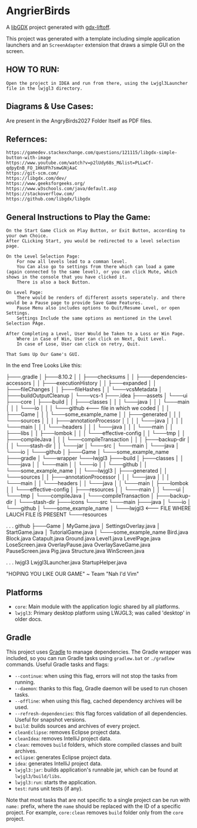 # AngrierBirds

A [libGDX](https://libgdx.com/) project generated with [gdx-liftoff](https://github.com/libgdx/gdx-liftoff).

This project was generated with a template including simple application launchers and an `ScreenAdapter` extension that draws a simple GUI on the screen.


## HOW TO RUN: 
    Open the project in IDEA and run from there, using the Lwjgl3Launcher file in the lwjgl3 directory.

## Diagrams & Use Cases:
Are present in the AngryBirds2027 Folder Itself as PDF files.


## Refernces:
    https://gamedev.stackexchange.com/questions/121115/libgdx-simple-button-with-image
    https://www.youtube.com/watch?v=p2lUdy68s_M&list=PLLwCf-qdpyEnB_FO_1HkUFh7smwGNjAaC
    https://git-scm.com/
    https://libgdx.com/dev/
    https://www.geeksforgeeks.org/
    https://www.w3schools.com/java/default.asp
    https://stackoverflow.com/
    https://github.com/libgdx/libgdx 


## General Instructions to Play the Game:
    On the Start Game Click on Play Button, or Exit Button, according to your own Choice.
    After CLicking Start, you would be redirected to a level selection page.

    On the Level Selection Page: 
        For now all levels lead to a comman level.
        You Can also go to settings from there which can load a game (again connected to the same level), or you can click Mute, which shows in the console that you have clicked it.
        There is also a back Button.
    
    On Level Page:
        There would be renders of different assets seperately. and there would be a Pause page to provide Save Game Features.
        Pause Menu also includes options to Quit/Resume Level, or open Settings.
        Settings Include the same options as mentioned in the Level Selection PAge.

    After Completing a Level, User Would be Taken to a Loss or Win Page. 
        Where in Case of Win, User can click on Next, Quit Level.   
        In case of Lose, User can click on retry, Quit.
    
    That Sums Up Our Game's GUI. 

In the end Tree Looks Like this:


├───.gradle
│   ├───8.10.2
│   │   ├───checksums
│   │   ├───dependencies-accessors
│   │   ├───executionHistory
│   │   ├───expanded
│   │   ├───fileChanges
│   │   ├───fileHashes
│   │   └───vcsMetadata
│   ├───buildOutputCleanup
│   └───vcs-1
├───.idea
├───assets
│   └───ui
├───core
│   ├───build
│   │   ├───classes
│   │   │   └───java
│   │   │       └───main
│   │   │           └───io
│   │   │               └───github              <--- file in which we coded
│   │   │                   ├───Game
│   │   │                   └───some_example_name
│   │   ├───generated
│   │   │   └───sources
│   │   │       ├───annotationProcessor
│   │   │       │   └───java
│   │   │       │       └───main
│   │   │       └───headers
│   │   │           └───java
│   │   │               └───main
│   │   ├───libs
│   │   ├───lombok
│   │   │   └───effective-config
│   │   └───tmp
│   │       ├───compileJava
│   │       │   └───compileTransaction
│   │       │       ├───backup-dir
│   │       │       └───stash-dir
│   │       └───jar
│   └───src
│       └───main
│           └───java
│               └───io
│                   └───github
│                       ├───Game
│                       └───some_example_name
├───gradle
│   └───wrapper
└───lwjgl3
    ├───build
    │   ├───classes
    │   │   └───java
    │   │       └───main
    │   │           └───io
    │   │               └───github
    │   │                   └───some_example_name
    │   │                       └───lwjgl3
    │   ├───generated
    │   │   └───sources
    │   │       ├───annotationProcessor
    │   │       │   └───java
    │   │       │       └───main
    │   │       └───headers
    │   │           └───java
    │   │               └───main
    │   ├───lombok
    │   │   └───effective-config
    │   ├───resources
    │   │   └───main
    │   │       └───ui
    │   └───tmp
    │       └───compileJava
    │           └───compileTransaction
    │               ├───backup-dir
    │               └───stash-dir
    ├───icons
    └───src
        └───main
            ├───java
            │   └───io
            │       └───github
            │           └───some_example_name
            │               └───lwjgl3          <--- FILE WHERE LAUCH FILE IS PRESENT 
            └───resources



.
.
.
github
├───Game
│       MyGame.java
│       SettingsOverlay.java
│       StartGame.java
│       TutorialGame.java
│
└───some_example_name
        Bird.java
        Block.java
        Catapult.java
        Ground.java
        Level1.java
        LevelPage.java
        LoseScreen.java
        OverlayPause.java
        OverlaySaveGame.java
        PauseScreen.java
        Pig.java
        Structure.java
        WinScreen.java



.
.
.
lwjgl3
    Lwjgl3Launcher.java
    StartupHelper.java






"HOPING YOU LIKE OUR GAME" ~ Team "Nah I'd Vim"





## Platforms

- `core`: Main module with the application logic shared by all platforms.
- `lwjgl3`: Primary desktop platform using LWJGL3; was called 'desktop' in older docs.

## Gradle

This project uses [Gradle](https://gradle.org/) to manage dependencies.
The Gradle wrapper was included, so you can run Gradle tasks using `gradlew.bat` or `./gradlew` commands.
Useful Gradle tasks and flags:

- `--continue`: when using this flag, errors will not stop the tasks from running.
- `--daemon`: thanks to this flag, Gradle daemon will be used to run chosen tasks.
- `--offline`: when using this flag, cached dependency archives will be used.
- `--refresh-dependencies`: this flag forces validation of all dependencies. Useful for snapshot versions.
- `build`: builds sources and archives of every project.
- `cleanEclipse`: removes Eclipse project data.
- `cleanIdea`: removes IntelliJ project data.
- `clean`: removes `build` folders, which store compiled classes and built archives.
- `eclipse`: generates Eclipse project data.
- `idea`: generates IntelliJ project data.
- `lwjgl3:jar`: builds application's runnable jar, which can be found at `lwjgl3/build/libs`.
- `lwjgl3:run`: starts the application.
- `test`: runs unit tests (if any).

Note that most tasks that are not specific to a single project can be run with `name:` prefix, where the `name` should be replaced with the ID of a specific project.
For example, `core:clean` removes `build` folder only from the `core` project.
